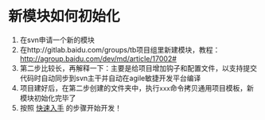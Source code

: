 # 新模块如何初始化

1. 在svn申请一个新的模块
2. 在http://gitlab.baidu.com/groups/tb项目组里新建模块，教程：http://agroup.baidu.com/dev/md/article/17002#
3. 第二步比较长，再解释一下：主要是给项目增加钩子和配置文件，以支持提交代码时自动同步到svn主干并自动在agile敏捷开发平台编译
4. 项目建好后，在第二步创建的文件夹中，执行`xxx`命令拷贝通用项目模板，新模块初始化完毕了
5. 按照 [快速入手](readme.md) 的步骤开始开发！
